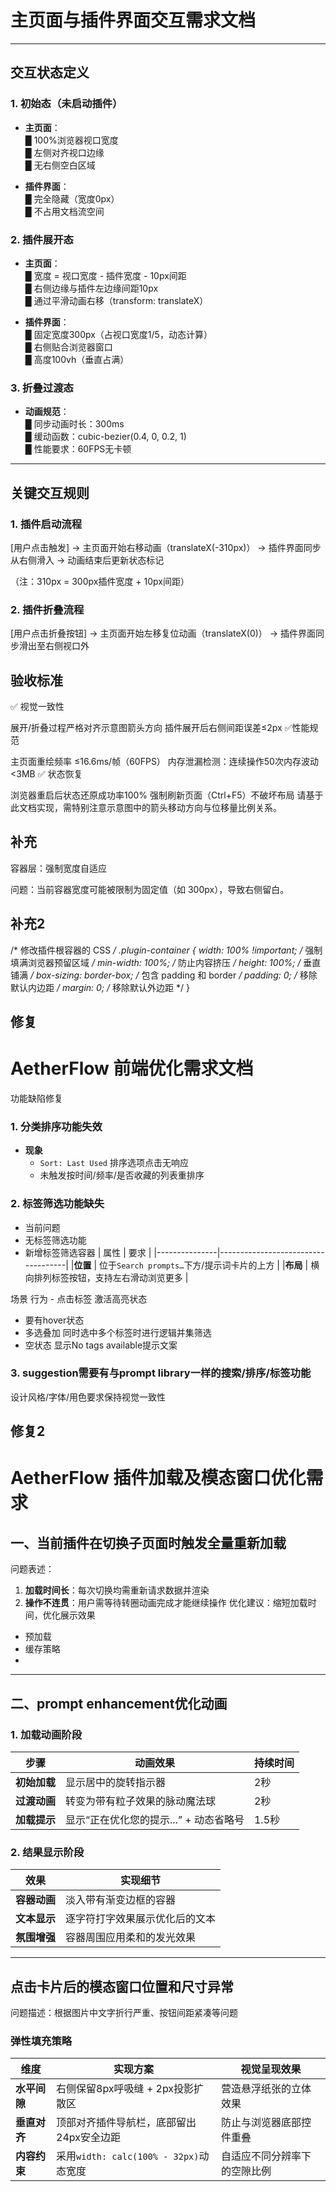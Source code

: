 # 主页面与插件界面交互需求文档

---

## ​**交互状态定义**
### 1. 初始态（未启动插件）
- ​**主页面**：  
  █ 100%浏览器视口宽度  
  █ 左侧对齐视口边缘  
  █ 无右侧空白区域  

- ​**插件界面**：  
  █ 完全隐藏（宽度0px）  
  █ 不占用文档流空间  

### 2. 插件展开态
- ​**主页面**：  
  █ 宽度 = 视口宽度 - 插件宽度 - 10px间距  
  █ 右侧边缘与插件左边缘间距10px  
  █ 通过平滑动画右移（transform: translateX）  

- ​**插件界面**：  
  █ 固定宽度300px（占视口宽度1/5，动态计算）  
  █ 右侧贴合浏览器窗口  
  █ 高度100vh（垂直占满）  

### 3. 折叠过渡态
- ​**动画规范**：  
  █ 同步动画时长：300ms  
  █ 缓动函数：cubic-bezier(0.4, 0, 0.2, 1)  
  █ 性能要求：60FPS无卡顿  

---

## ​**关键交互规则**
### 1. 插件启动流程
[用户点击触发]
→ 主页面开始右移动画（translateX(-310px)）
→ 插件界面同步从右侧滑入
→ 动画结束后更新状态标记

（注：310px = 300px插件宽度 + 10px间距）


### 2. 插件折叠流程
[用户点击折叠按钮]
→ 主页面开始左移复位动画（translateX(0)）
→ 插件界面同步滑出至右侧视口外

## 验收标准

✅ ​视觉一致性

展开/折叠过程严格对齐示意图箭头方向
插件展开后右侧间距误差≤2px
✅ ​性能规范

主页面重绘频率 ≤16.6ms/帧（60FPS）
内存泄漏检测：连续操作50次内存波动<3MB
✅ ​状态恢复

浏览器重启后状态还原成功率100%
强制刷新页面（Ctrl+F5）不破坏布局
请基于此文档实现，需特别注意示意图中的箭头移动方向与位移量比例关系。

## 补充

容器层：强制宽度自适应

问题：当前容器宽度可能被限制为固定值（如 300px），导致右侧留白。

## 补充2

/* 修改插件根容器的 CSS */
.plugin-container {
  width: 100% !important;    /* 强制填满浏览器预留区域 */
  min-width: 100%;          /* 防止内容挤压 */
  height: 100%;             /* 垂直铺满 */
  box-sizing: border-box;   /* 包含 padding 和 border */
  padding: 0;               /* 移除默认内边距 */
  margin: 0;                /* 移除默认外边距 */
}

## 修复
# AetherFlow 前端优化需求文档

功能缺陷修复
### 1. 分类排序功能失效
- ​**现象**  
  - `Sort: Last Used` 排序选项点击无响应  
  - 未触发按时间/频率/是否收藏的列表重排序  

### 2. 标签筛选功能缺失
- 当前问题
 - 无标签筛选功能
 - 新增标签筛选容器
| 属性          | 要求                                 |
|---------------|------------------------------------|
| ​**位置**       | 位于`Search prompts…`下方/提示词卡片的上方 | 
| ​**布局**       | 横向排列标签按钮，支持左右滑动浏览更多          |

场景	行为
​- 点击标签	激活高亮状态
- 要有hover状态
- ​多选叠加	同时选中多个标签时进行逻辑并集筛选
- ​空状态	显示No tags available提示文案

### 3. suggestion需要有与prompt library一样的搜索/排序/标签功能

设计风格/字体/用色要求保持视觉一致性

## 修复2
# AetherFlow 插件加载及模态窗口优化需求

## 一、当前插件在切换子页面时触发全量重新加载
问题表述：
1. ​**加载时间长**：每次切换均需重新请求数据并渲染
2. ​**操作不连贯**：用户需等待转圈动画完成才能继续操作
优化建议：缩短加载时间，优化展示效果
- 预加载
- 缓存策略
- 

---

## 二、prompt enhancement优化动画

### 1. 加载动画阶段
| 步骤          | 动画效果                              | 持续时间 |
|---------------|-------------------------------------|----------|
| ​**初始加载**   | 显示居中的旋转指示器                   | 2秒      |
| ​**过渡动画**   | 转变为带有粒子效果的脉动魔法球          | 2秒      |
| ​**加载提示**   | 显示“正在优化您的提示...” + 动态省略号 | 1.5秒    |

### 2. 结果显示阶段
| 效果          | 实现细节                              |
|---------------|-------------------------------------|
| ​**容器动画**   | 淡入带有渐变边框的容器                 |
| ​**文本显示**   | 逐字符打字效果展示优化后的文本          |
| ​**氛围增强**   | 容器周围应用柔和的发光效果              |

---

## 点击卡片后的模态窗口位置和尺寸异常
问题描述：根据图片中文字折行严重、按钮间距紧凑等问题
### 弹性填充策略
| 维度        | 实现方案                              | 视觉呈现效果              |
|-------------|-------------------------------------|-------------------------|
| ​**水平间隙** | 右侧保留8px呼吸缝 + 2px投影扩散区      | 营造悬浮纸张的立体效果      |
| ​**垂直对齐** | 顶部对齐插件导航栏，底部留出24px安全边距 | 防止与浏览器底部控件重叠    |
| ​**内容约束** | 采用`width: calc(100% - 32px)`动态宽度 | 自适应不同分辨率下的空隙比例 |
